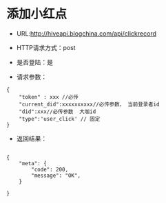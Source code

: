 # 添加小红点

- URL:http://hiveapi.blogchina.com/api/clickrecord

- HTTP请求方式：post

- 是否登陆：是

- 请求参数：
 
```
{ 
	"token" : xxx //必传
    "current_did":xxxxxxxxxx//必传参数， 当前登录者id
    "did":xxx//必传参数  大咖id
    "type":'user_click' // 固定 
}
```

- 返回结果：

```
 
{
    "meta": {
        "code": 200,
        "message": "OK",
    } 
 
}
```